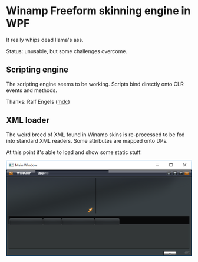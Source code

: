 # Winamp Freeform skinning engine in WPF #
It really whips dead llama's ass.

Status: unusable, but some challenges overcome.

## Scripting engine ##

The scripting engine seems to be working. Scripts bind directly onto CLR events and methods.

Thanks: Ralf Engels ([mdc](http://www.rengels.de/maki_decompiler//index.html))

## XML loader ##

The weird breed of XML found in Winamp skins is re-processed to be fed into standard XML readers. Some attributes are mapped onto DPs.

At this point it's able to load and show some static stuff.

![Screenshot](screenshot.png)